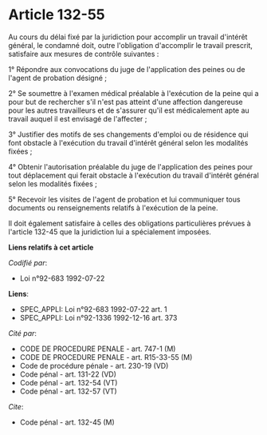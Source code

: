 # Article 132-55

Au cours du délai fixé par la juridiction pour accomplir un travail d'intérêt général, le condamné doit, outre l'obligation
d'accomplir le travail prescrit, satisfaire aux mesures de contrôle suivantes :

1° Répondre aux convocations du juge de l'application des peines ou de l'agent de probation désigné ;

2° Se soumettre à l'examen médical préalable à l'exécution de la peine qui a pour but de rechercher s'il n'est pas atteint
d'une affection dangereuse pour les autres travailleurs et de s'assurer qu'il est médicalement apte au travail auquel il est
envisagé de l'affecter ;

3° Justifier des motifs de ses changements d'emploi ou de résidence qui font obstacle à l'exécution du travail d'intérêt
général selon les modalités fixées ;

4° Obtenir l'autorisation préalable du juge de l'application des peines pour tout déplacement qui ferait obstacle à
l'exécution du travail d'intérêt général selon les modalités fixées ;

5° Recevoir les visites de l'agent de probation et lui communiquer tous documents ou renseignements relatifs à l'exécution de
la peine.

Il doit également satisfaire à celles des obligations particulières prévues à l'article 132-45 que la juridiction lui a
spécialement imposées.

**Liens relatifs à cet article**

_Codifié par_:

  - Loi n°92-683 1992-07-22

**Liens**:

  - SPEC_APPLI: Loi n°92-683 1992-07-22 art. 1
  - SPEC_APPLI: Loi n°92-1336 1992-12-16 art. 373

_Cité par_:

  - CODE DE PROCEDURE PENALE - art. 747-1 (M)
  - CODE DE PROCEDURE PENALE - art. R15-33-55 (M)
  - Code de procédure pénale - art. 230-19 (VD)
  - Code pénal - art. 131-22 (VD)
  - Code pénal - art. 132-54 (VT)
  - Code pénal - art. 132-57 (VT)

_Cite_:

  - Code pénal - art. 132-45 (M)
